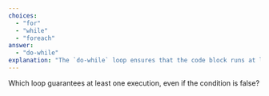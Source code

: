 ```yaml
---
choices:
  - "for"
  - "while"
  - "foreach"
answer:
  - "do-while"
explanation: "The `do-while` loop ensures that the code block runs at least once before evaluating the condition."
---
```


Which loop guarantees at least one execution, even if the condition is false?

